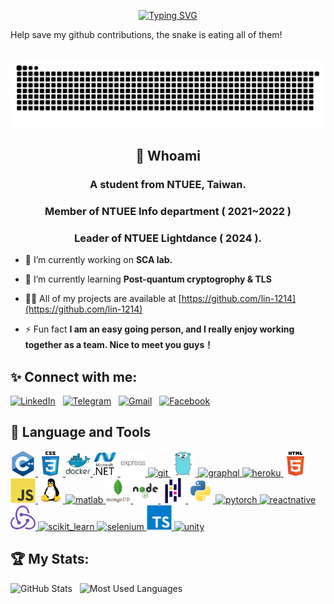 <p align="center">
    <a href="https://git.io/typing-svg"><img src="https://readme-typing-svg.herokuapp.com?font=Fira+Code&size=28&duration=4000&pause=500&center=true&vCenter=true&random=false&width=480&lines=Hi%F0%9F%91%8B%2C+I'm+Yung-Yi+Lin;Welcome+to+my+Github+page+!" alt="Typing SVG" /></a>
</p>

<p font-size="3px"> Help save my github contributions, the snake is eating all of them! </p>

<br>
<picture>
  <source media="(prefers-color-scheme: dark)" srcset="./svg/github-user-contribution-dark.svg">
  <source media="(prefers-color-scheme: light)" srcset="./svg/github-user-contribution-light.svg">
  <img alt="github contribution grid snake animation" src="./svg/github-user-contribution-dark.svg">
</picture>

<div align="center">
    <h2>🚀 Whoami</h2>
    <h3 align="center">A student from NTUEE, Taiwan.</h3>
    <h3 align="center">Member of NTUEE Info department ( 2021~2022 )</h3>
    <h3 align="center">Leader of NTUEE Lightdance ( 2024 ).</h3>
</div>

- 🔭 I’m currently working on **SCA lab.**

- 🌱 I’m currently learning **Post-quantum cryptogrophy & TLS**

- 👨‍💻 All of my projects are available at [https://github.com/lin-1214](https://github.com/lin-1214)

- ⚡ Fun fact **I am an easy going person, and I really enjoy working together as a team. Nice to meet you guys！**

## ✨ Connect with me:

[![LinkedIn](https://img.shields.io/badge/linkedin-%230077B5.svg?style=for-the-badge&logo=linkedin&logoColor=white)](https://www.linkedin.com/in/lin1214) &nbsp;
[![Telegram](https://img.shields.io/badge/Telegram-2CA5E0?style=for-the-badge&logo=telegram&logoColor=white)](https://t.me/yylin1214) &nbsp;
[![Gmail](https://img.shields.io/badge/Gmail-D14836?style=for-the-badge&logo=gmail&logoColor=white)](mailto:b10901059@g.ntu.edu.tw) &nbsp;
[![Facebook](https://img.shields.io/badge/Facebook-%231877F2.svg?style=for-the-badge&logo=Facebook&logoColor=white)](https://www.facebook.com/profile.php?id=100005903082383) &nbsp;

## 🗿 Language and Tools
<p align="left"> <a href="https://www.w3schools.com/cpp/" target="_blank" rel="noreferrer"> <img src="https://raw.githubusercontent.com/devicons/devicon/master/icons/cplusplus/cplusplus-original.svg" alt="cplusplus" width="40" height="40"/> </a> <a href="https://www.w3schools.com/css/" target="_blank" rel="noreferrer"> <img src="https://raw.githubusercontent.com/devicons/devicon/master/icons/css3/css3-original-wordmark.svg" alt="css3" width="40" height="40"/> </a> <a href="https://www.docker.com/" target="_blank" rel="noreferrer"> <img src="https://raw.githubusercontent.com/devicons/devicon/master/icons/docker/docker-original-wordmark.svg" alt="docker" width="40" height="40"/> </a> <a href="https://dotnet.microsoft.com/" target="_blank" rel="noreferrer"> <img src="https://raw.githubusercontent.com/devicons/devicon/master/icons/dot-net/dot-net-original-wordmark.svg" alt="dotnet" width="40" height="40"/> </a> <a href="https://expressjs.com" target="_blank" rel="noreferrer"> <img src="https://raw.githubusercontent.com/devicons/devicon/master/icons/express/express-original-wordmark.svg" alt="express" width="40" height="40"/> </a> <a href="https://git-scm.com/" target="_blank" rel="noreferrer"> <img src="https://www.vectorlogo.zone/logos/git-scm/git-scm-icon.svg" alt="git" width="40" height="40"/> </a> <a href="https://golang.org" target="_blank" rel="noreferrer"> <img src="https://raw.githubusercontent.com/devicons/devicon/master/icons/go/go-original.svg" alt="go" width="40" height="40"/> </a> <a href="https://graphql.org" target="_blank" rel="noreferrer"> <img src="https://www.vectorlogo.zone/logos/graphql/graphql-icon.svg" alt="graphql" width="40" height="40"/> </a> <a href="https://heroku.com" target="_blank" rel="noreferrer"> <img src="https://www.vectorlogo.zone/logos/heroku/heroku-icon.svg" alt="heroku" width="40" height="40"/> </a> <a href="https://www.w3.org/html/" target="_blank" rel="noreferrer"> <img src="https://raw.githubusercontent.com/devicons/devicon/master/icons/html5/html5-original-wordmark.svg" alt="html5" width="40" height="40"/> </a> <a href="https://developer.mozilla.org/en-US/docs/Web/JavaScript" target="_blank" rel="noreferrer"> <img src="https://raw.githubusercontent.com/devicons/devicon/master/icons/javascript/javascript-original.svg" alt="javascript" width="40" height="40"/> </a> <a href="https://www.linux.org/" target="_blank" rel="noreferrer"> <img src="https://raw.githubusercontent.com/devicons/devicon/master/icons/linux/linux-original.svg" alt="linux" width="40" height="40"/> </a> <a href="https://www.mathworks.com/" target="_blank" rel="noreferrer"> <img src="https://upload.wikimedia.org/wikipedia/commons/2/21/Matlab_Logo.png" alt="matlab" width="40" height="40"/> </a> <a href="https://www.mongodb.com/" target="_blank" rel="noreferrer"> <img src="https://raw.githubusercontent.com/devicons/devicon/master/icons/mongodb/mongodb-original-wordmark.svg" alt="mongodb" width="40" height="40"/> </a> <a href="https://nodejs.org" target="_blank" rel="noreferrer"> <img src="https://raw.githubusercontent.com/devicons/devicon/master/icons/nodejs/nodejs-original-wordmark.svg" alt="nodejs" width="40" height="40"/> </a> <a href="https://pandas.pydata.org/" target="_blank" rel="noreferrer"> <img src="https://raw.githubusercontent.com/devicons/devicon/2ae2a900d2f041da66e950e4d48052658d850630/icons/pandas/pandas-original.svg" alt="pandas" width="40" height="40"/> </a> <a href="https://www.python.org" target="_blank" rel="noreferrer"> <img src="https://raw.githubusercontent.com/devicons/devicon/master/icons/python/python-original.svg" alt="python" width="40" height="40"/> </a> <a href="https://pytorch.org/" target="_blank" rel="noreferrer"> <img src="https://www.vectorlogo.zone/logos/pytorch/pytorch-icon.svg" alt="pytorch" width="40" height="40"/> </a> <a href="https://reactnative.dev/" target="_blank" rel="noreferrer"> <img src="https://reactnative.dev/img/header_logo.svg" alt="reactnative" width="40" height="40"/> </a> <a href="https://redux.js.org" target="_blank" rel="noreferrer"> <img src="https://raw.githubusercontent.com/devicons/devicon/master/icons/redux/redux-original.svg" alt="redux" width="40" height="40"/> </a> <a href="https://scikit-learn.org/" target="_blank" rel="noreferrer"> <img src="https://upload.wikimedia.org/wikipedia/commons/0/05/Scikit_learn_logo_small.svg" alt="scikit_learn" width="40" height="40"/> </a>  <a href="https://www.selenium.dev" target="_blank" rel="noreferrer"> <img src="https://raw.githubusercontent.com/detain/svg-logos/780f25886640cef088af994181646db2f6b1a3f8/svg/selenium-logo.svg" alt="selenium" width="40" height="40"/> </a> <a href="https://www.typescriptlang.org/" target="_blank" rel="noreferrer"> <img src="https://raw.githubusercontent.com/devicons/devicon/master/icons/typescript/typescript-original.svg" alt="typescript" width="40" height="40"/> </a> <a href="https://unity.com/" target="_blank" rel="noreferrer"> <img src="https://www.vectorlogo.zone/logos/unity3d/unity3d-icon.svg" alt="unity" width="40" height="40"/> </a> </p>

## 🏆 My Stats:

<p>
    <img height=175 alt="GitHub Stats" src="https://github-readme-stats.vercel.app/api?username=lin-1214&theme=tokyonight&show_icons=true&hide_border=true&count_private=true" />&nbsp;&nbsp;
    <img height=175 alt="Most Used Languages" src="https://github-readme-stats.vercel.app/api/top-langs/?username=lin-1214&layout=compact&exclude_repo=2024Spring_ESLAB_Final&hide=verilog,html,qml,matlab,css,makefile&theme=tokyonight&count_private=true" />&nbsp;&nbsp;
</p>
